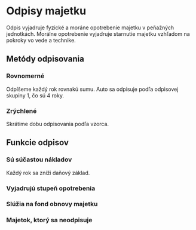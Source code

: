 # Odpisy majetku

Odpis vyjadruje fyzické a moráne opotrebenie majetku v peňažných jednotkách.
Morálne opotrebenie vyjadruje starnutie majetku vzhľadom na pokroky vo vede a technike.

## Metódy odpisovania

### Rovnomerné

Odpíšeme každý rok rovnakú sumu. Auto sa odpisuje podľa odpisovej skupiny 1, čo sú 4 roky.

### Zrýchlené

Skrátime dobu odpisovania podľa vzorca.

## Funkcie odpisov

### Sú súčastou nákladov

Každý rok sa zníži daňový základ.

### Vyjadrujú stupeň opotrebenia

### Slúžia na fond obnovy majetku

### Majetok, ktorý sa neodpisuje

